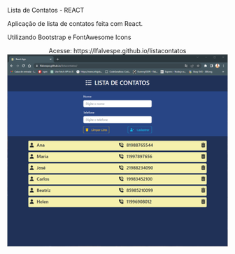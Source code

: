 Lista de Contatos - REACT

Aplicação de lista de contatos feita com React.

Utilizando Bootstrap e FontAwesome Icons

<div align="center">
Acesse: https://lfalvespe.github.io/listacontatos

<img src="prints/listacontatos.png">
<div>
